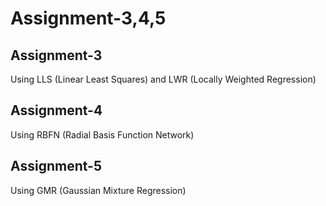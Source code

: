 # Assignment-3,4,5

## Assignment-3

Using LLS (Linear Least Squares) and LWR (Locally Weighted Regression)

## Assignment-4

Using RBFN (Radial Basis Function Network)

## Assignment-5

Using GMR (Gaussian Mixture Regression)
